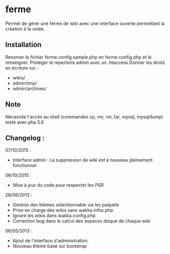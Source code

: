 ferme
=====
Permet de gérer une ferme de wiki avec une interface ouverte permettant la création à la volée.

Installation
------------
Renomer le fichier ferme.config.sample.php en ferme.config.php et le renseigner.
Protéger le repertoire admin avec un .htaccess
Donner les droits en écriture sur :
 - wikis/
 - admin/tmp/
 - admin/archives/

Note
----
Nécessite l'accès au shell (commandes cp, mv, rm, tar, mysql, mysqldump)
testé avec php 5.6

Changelog : 
-----------
07/10/2015 :
 - Interface admin : La suppression de wiki est à nouveau pleinement fonctionnel

06/10/2015 :
 - Mise à jour du code pour respecter les PSR

28/06/2013 : 
 - Gestion des thèmes selectionnable via les paquets
 - Prise en charge des wikis sans wakka.infos.php
 - Ignore les wikis dans wakka.config.php
 - Correction bug dans le calcul des espaces disque de chaque wiki

06/05/2013 : 
 - Ajout de l'interface d'administration.
 - Nouveau thème basé sur bootstrap



